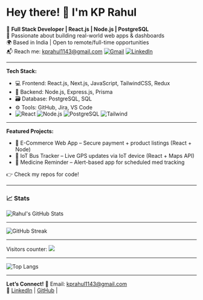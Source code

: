 # Hey there! 👋 I'm KP Rahul

🎯 **Full Stack Developer | React.js | Node.js | PostgreSQL**  
🚀 Passionate about building real-world web apps & dashboards  
🌍 Based in India | Open to remote/full-time opportunities  
📬 Reach me: [kprahul1143@gmail.com](mailto:kprahul1143@gmail.com)
[![Gmail](https://img.shields.io/badge/Gmail-kprahul1143@gmail.com-red?style=flat&logo=gmail)](mailto:kprahul1143@gmail.com)
[![LinkedIn](https://img.shields.io/badge/LinkedIn-blue?logo=linkedin&style=flat)](https://linkedin.com/in/rahulk07)

---

**Tech Stack:**

- 💻 Frontend: React.js, Next.js, JavaScript, TailwindCSS, Redux
- 🔧 Backend: Node.js, Express.js, Prisma
- 🗃️ Database: PostgreSQL, SQL
- ⚙️ Tools: GitHub, Jira, VS Code
- ![React](https://img.shields.io/badge/-React-61DAFB?logo=react&logoColor=white&style=flat)
![Node.js](https://img.shields.io/badge/-Node.js-339933?logo=node.js&logoColor=white&style=flat)
![PostgreSQL](https://img.shields.io/badge/-PostgreSQL-336791?logo=postgresql&logoColor=white&style=flat)
![Tailwind](https://img.shields.io/badge/-TailwindCSS-38B2AC?logo=tailwind-css&logoColor=white&style=flat)

---

**Featured Projects:**

- 🚀 E-Commerce Web App – Secure payment + product listings (React + Node)
- 🚌 IoT Bus Tracker – Live GPS updates via IoT device (React + Maps API)
- 💊 Medicine Reminder – Alert-based app for scheduled med tracking


👉 Check my repos for code!

---

### 📈 Stats
![Rahul's GitHub Stats](https://github-readme-stats.vercel.app/api?username=KPRAHUL1&show_icons=true&theme=radical)

---
![GitHub Streak](https://streak-stats.demolab.com?user=KPRAHUL1&theme=radical)

---

Visitors counter:
![](https://komarev.com/ghpvc/?username=KPRAHUL1&color=green)

---

![Top Langs](https://github-readme-stats.vercel.app/api/top-langs/?username=KPRAHUL1&layout=compact&theme=radical)

---

**Let’s Connect!**
📧 Email: kprahul1143@gmail.com  
🔗 [LinkedIn](https://linkedin.com/in/rahulk07) | [GitHub](https://github.com/KPRAHUL1) | 




<!--
**KPRAHUL1/KPRAHUL1** is a ✨ _special_ ✨ repository because its `README.md` (this file) appears on your GitHub profile.

Here are some ideas to get you started:

- 🔭 I’m currently working on ...
- 🌱 I’m currently learning ...
- 👯 I’m looking to collaborate on ...
- 🤔 I’m looking for help with ...
- 💬 Ask me about ...
- 📫 How to reach me: ...
- 😄 Pronouns: ...
- ⚡ Fun fact: ...
-->
